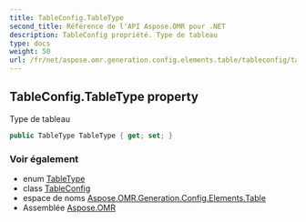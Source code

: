```yaml
---
title: TableConfig.TableType
second_title: Référence de l'API Aspose.OMR pour .NET
description: TableConfig propriété. Type de tableau
type: docs
weight: 50
url: /fr/net/aspose.omr.generation.config.elements.table/tableconfig/tabletype/
---
```

## TableConfig.TableType property

Type de tableau

```csharp
public TableType TableType { get; set; }
```

### Voir également

* enum [TableType](../../../aspose.omr.generation.config.enums/tabletype/)
* class [TableConfig](../)
* espace de noms [Aspose.OMR.Generation.Config.Elements.Table](../../tableconfig/)
* Assemblée [Aspose.OMR](../../../)


